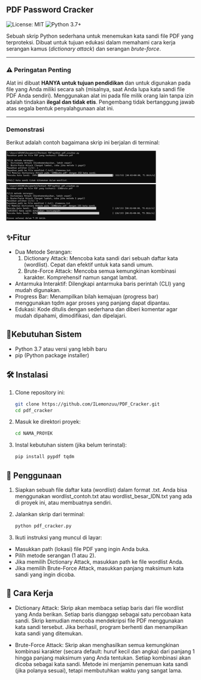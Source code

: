 ## PDF Password Cracker

![License: MIT](https://img.shields.io/badge/License-MIT-yellow.svg)
![Python 3.7+](https://img.shields.io/badge/python-3.7+-blue.svg)

Sebuah skrip Python sederhana untuk menemukan kata sandi file PDF yang terproteksi. Dibuat untuk tujuan edukasi dalam memahami cara kerja serangan kamus (*dictionary attack*) dan serangan *brute-force*.

---

### ⚠️ Peringatan Penting

Alat ini dibuat **HANYA untuk tujuan pendidikan** dan untuk digunakan pada file yang Anda miliki secara sah (misalnya, saat Anda lupa kata sandi file PDF Anda sendiri). Menggunakan alat ini pada file milik orang lain tanpa izin adalah tindakan **ilegal dan tidak etis**. Pengembang tidak bertanggung jawab atas segala bentuk penyalahgunaan alat ini.

---

### Demonstrasi

Berikut adalah contoh bagaimana skrip ini berjalan di terminal:

<img src="assets/No Result.jpg" alt="Screenshot" width="400"/>
<img src="assets/Result.jpg" alt="Screenshot" width="400"/>

## ✨Fitur
* Dua Metode Serangan:
    1. Dictionary Attack: Mencoba kata sandi dari sebuah daftar kata (wordlist). Cepat dan efektif untuk kata sandi umum.
    2. Brute-Force Attack: Mencoba semua kemungkinan kombinasi karakter. Komprehensif namun sangat lambat.
* Antarmuka Interaktif: Dilengkapi antarmuka baris perintah (CLI) yang mudah digunakan.
* Progress Bar: Menampilkan bilah kemajuan (progress bar) menggunakan tqdm agar proses yang panjang dapat dipantau.
* Edukasi: Kode ditulis dengan sederhana dan diberi komentar agar mudah dipahami, dimodifikasi, dan dipelajari.

## 📣Kebutuhan Sistem
* Python 3.7 atau versi yang lebih baru
* pip (Python package installer)

## 🛠️ Instalasi

1. Clone repository ini:
   ```bash
   git clone https://github.com/ILemonzuu/PDF_Cracker.git
   cd pdf_cracker

2. Masuk ke direktori proyek:
   ```bash
   cd NAMA_PROYEK

3. Instal kebutuhan sistem (jika belum terinstal):
   ```bash
   pip install pypdf tqdm

## 📝 Penggunaan
1. Siapkan sebuah file daftar kata (wordlist) dalam format .txt. Anda bisa menggunakan wordlist_contoh.txt atau wordlist_besar_IDN.txt yang ada di proyek ini, atau membuatnya sendiri.

2. Jalankan skrip dari terminal:
   ```bash
   python pdf_cracker.py

3. Ikuti instruksi yang muncul di layar:
* Masukkan path (lokasi) file PDF yang ingin Anda buka.
* Pilih metode serangan (1 atau 2).
* Jika memilih Dictionary Attack, masukkan path ke file wordlist Anda.
* Jika memilih Brute-Force Attack, masukkan panjang maksimum kata sandi yang ingin dicoba.

## 📝 Cara Kerja
* Dictionary Attack: Skrip akan membaca setiap baris dari file wordlist yang Anda berikan. Setiap baris dianggap sebagai satu percobaan kata sandi. Skrip kemudian mencoba mendekripsi file PDF menggunakan kata sandi tersebut. Jika berhasil, program berhenti dan menampilkan kata sandi yang ditemukan.

* Brute-Force Attack: Skrip akan menghasilkan semua kemungkinan kombinasi karakter (secara default: huruf kecil dan angka) dari panjang 1 hingga panjang maksimum yang Anda tentukan. Setiap kombinasi akan dicoba sebagai kata sandi. Metode ini menjamin penemuan kata sandi (jika polanya sesuai), tetapi membutuhkan waktu yang sangat lama.